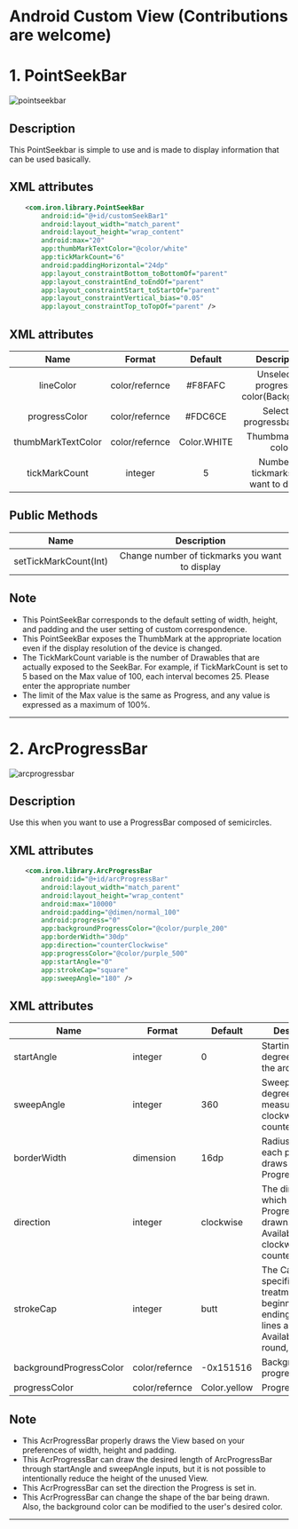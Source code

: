 # Android Custom View (Contributions are welcome)

# 1. PointSeekBar

![pointseekbar](https://user-images.githubusercontent.com/48594786/166239904-0e66429d-30b1-45f8-ac62-c73c6aade6ae.gif)

## Description

This PointSeekbar is simple to use and is made to display information that can be used basically.

## XML attributes

```xml
    <com.iron.library.PointSeekBar
        android:id="@+id/customSeekBar1"
        android:layout_width="match_parent"
        android:layout_height="wrap_content"
        android:max="20"
        app:thumbMarkTextColor="@color/white"
        app:tickMarkCount="6"
        android:paddingHorizontal="24dp"
        app:layout_constraintBottom_toBottomOf="parent"
        app:layout_constraintEnd_toEndOf="parent"
        app:layout_constraintStart_toStartOf="parent"
        app:layout_constraintVertical_bias="0.05"
        app:layout_constraintTop_toTopOf="parent" />
```

## XML attributes

| Name | Format | Default | Description |
|:----:|:----:|:-------:|:-----------:|
|lineColor|color/refernce|#F8FAFC|Unselected progressbar color(Background)|
|progressColor|color/refernce|#FDC6CE|Selected progressbar color|
|thumbMarkTextColor|color/refernce|Color.WHITE|Thumbmark text color|
|tickMarkCount|integer|5|Number of tickmarks you want to display|

## Public Methods

| Name | Description |
|:----:|:----:|
|setTickMarkCount(Int)| Change number of tickmarks you want to display|


## Note
* This PointSeekBar corresponds to the default setting of width, height, and padding and the user setting of custom correspondence.
* This PointSeekBar exposes the ThumbMark at the appropriate location even if the display resolution of the device is changed.
* The TickMarkCount variable is the number of Drawables that are actually exposed to the SeekBar. For example, if TickMarkCount is set to 5 based on the Max value of 100, each interval becomes 25. Please enter the appropriate number
* The limit of the Max value is the same as Progress, and any value is expressed as a maximum of 100%.


----------------------------------------------------------------------------------------------------------------------------------------------

# 2. ArcProgressBar

![arcprogressbar](https://user-images.githubusercontent.com/48594786/168347241-05a55aec-a35f-4d31-96b1-a037465f2a07.gif)

## Description

Use this when you want to use a ProgressBar composed of semicircles.

## XML attributes

```xml
    <com.iron.library.ArcProgressBar
        android:id="@+id/arcProgressBar"
        android:layout_width="match_parent"
        android:layout_height="wrap_content"
        android:max="10000"
        android:padding="@dimen/normal_100"
        android:progress="0"
        app:backgroundProgressColor="@color/purple_200"
        app:borderWidth="30dp"
        app:direction="counterClockwise"
        app:progressColor="@color/purple_500"
        app:startAngle="0"
        app:strokeCap="square"
        app:sweepAngle="180" />
```

## XML attributes

| Name | Format | Default | Description |
| --- | --- | --- | --- |
| startAngle | integer | 0   | Starting angle (in degrees) where the arc begins |
| sweepAngle | integer | 360 | Sweep angle (in degrees) measured clockwise or counterclockwise |
| borderWidth | dimension | 16dp | Radius length of each point that draws the ProgressBar |
| direction | integer | clockwise | The direction in which the ProgressBar is drawn. <br/>Available : clockwise, counterclockwise |
| strokeCap | integer | butt | The Cap specifies the treatment for the beginning and ending of stroked lines and paths. <br/> Available : butt, round, square |
| backgroundProgressColor | color/refernce | -0x151516 | Background progress color |
| progressColor | color/refernce | Color.yellow | Progress color |

##

## Note

- This AcrProgressBar properly draws the View based on your preferences of width, height and padding.
- This AcrProgressBar can draw the desired length of ArcProgressBar through startAngle and sweepAngle inputs, but it is not possible to intentionally reduce the height of the unused View.
- This AcrProgressBar can set the direction the Progress is set in.
- This AcrProgressBar can change the shape of the bar being drawn. Also, the background color can be modified to the user's desired color.

----------------------------------------------------------------------------------------------------------------------------------------------
